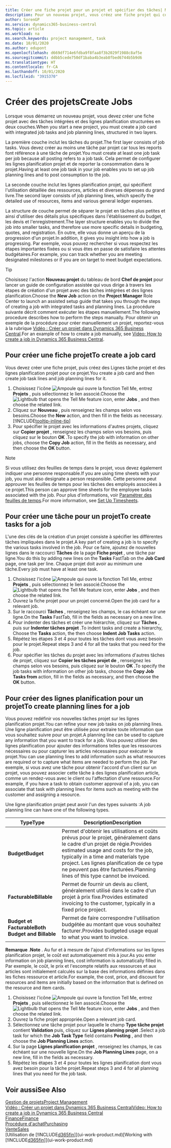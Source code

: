 ```yaml
---
title: Créer une fiche projet pour un projet et spécifier des tâches| Microsoft Docs
description: Pour un nouveau projet, vous créez une fiche projet qui contient les tâches projet et les lignes planification, pour vous aider à gérer la progression et les budgets.
author: SorenGP
ms.service: dynamics365-business-central
ms.topic: article
ms.workload: na
ms.search.keywords: project management, task
ms.date: 10/01/2020
ms.author: edupont
ms.openlocfilehash: d669df714e6fdba9f8faa8f3b2029f1988c8af5e
ms.sourcegitcommit: ddbb5cede750df1baba4b3eab8fbed6744b5b9d6
ms.translationtype: HT
ms.contentlocale: fr-CA
ms.lasthandoff: 10/01/2020
ms.locfileid: "3915370"
---
```

# <a name="create-jobs"></a><span data-ttu-id="e0a92-103">Créer des projets</span><span class="sxs-lookup"><span data-stu-id="e0a92-103">Create Jobs</span></span>
<span data-ttu-id="e0a92-104">Lorsque vous démarrez un nouveau projet, vous devez créer une fiche projet avec des tâches intégrées et des lignes planification structurées en deux couches.</span><span class="sxs-lookup"><span data-stu-id="e0a92-104">When you start a new project, you must create a job card with integrated job tasks and job planning lines, structured in two layers.</span></span>  

<span data-ttu-id="e0a92-105">La première couche inclut les tâches du projet.</span><span class="sxs-lookup"><span data-stu-id="e0a92-105">The first layer consists of job tasks.</span></span> <span data-ttu-id="e0a92-106">Vous devez créer au moins une tâche par projet car tous les reports font référence à une tâche de projet.</span><span class="sxs-lookup"><span data-stu-id="e0a92-106">You must create at least one job task per job because all posting refers to a job task.</span></span> <span data-ttu-id="e0a92-107">Cela permet de configurer les lignes planification projet et de reporter la consommation dans le projet.</span><span class="sxs-lookup"><span data-stu-id="e0a92-107">Having at least one job task in your job enables you to set up job planning lines and to post consumption to the job.</span></span>

<span data-ttu-id="e0a92-108">La seconde couche inclut les lignes planification projet, qui spécifient l'utilisation détaillée des ressources, articles et diverses dépenses du grand livre.</span><span class="sxs-lookup"><span data-stu-id="e0a92-108">The second layer consists of job planning lines, which specify the detailed use of resources, items and various general ledger expenses.</span></span>

<span data-ttu-id="e0a92-109">La structure de couche permet de séparer le projet en tâches plus petites et ainsi d'utiliser des détails plus spécifiques dans l'établissement du budget, les devis et l'enregistrement.</span><span class="sxs-lookup"><span data-stu-id="e0a92-109">The layer structure enables you to divide the job into smaller tasks, and therefore use more specific details in budgeting, quotes, and registration.</span></span> <span data-ttu-id="e0a92-110">En outre, elle vous donne un aperçu de la progression d'un projet.</span><span class="sxs-lookup"><span data-stu-id="e0a92-110">In addition, it gives you insight into how a job is progressing.</span></span> <span data-ttu-id="e0a92-111">Par exemple, vous pouvez rechercher si vous respectez les étapes importantes fixées ou si vous êtes en passe de satisfaire les attentes budgétaires.</span><span class="sxs-lookup"><span data-stu-id="e0a92-111">For example, you can track whether you are meeting designated milestones or if you are on target to meet budget expectations.</span></span>

> [!TIP]
> <span data-ttu-id="e0a92-112">Choisissez l'action **Nouveau projet** du tableau de bord **Chef de projet** pour lancer un guide de configuration assistée qui vous dirige à travers les étapes de création d'un projet avec des tâches intégrées et des lignes planification.</span><span class="sxs-lookup"><span data-stu-id="e0a92-112">Choose the **New Job** action on the **Project Manager** Role Center to launch an assisted setup guide that takes you through the steps of creating a job with integrated tasks and planning lines.</span></span> <span data-ttu-id="e0a92-113">La procédure suivante décrit comment exécuter les étapes manuellement.</span><span class="sxs-lookup"><span data-stu-id="e0a92-113">The following procedure describes how to perform the steps manually.</span></span> <span data-ttu-id="e0a92-114">Pour obtenir un exemple de la procédure pour créer manuellement un projet, reportez-vous à la rubrique [Vidéo : Créer un projet dans Dynamics 365 Business Central](https://www.youtube.com/watch?v=VqaPWr7BWmw).</span><span class="sxs-lookup"><span data-stu-id="e0a92-114">For an example of how to create a job manually, see [Video: How to create a job in Dynamics 365 Business Central](https://www.youtube.com/watch?v=VqaPWr7BWmw).</span></span>

## <a name="to-create-a-job-card"></a><span data-ttu-id="e0a92-115">Pour créer une fiche projet</span><span class="sxs-lookup"><span data-stu-id="e0a92-115">To create a job card</span></span>
<span data-ttu-id="e0a92-116">Vous devez créer une fiche projet, puis créez des Lignes tâche projet et des lignes planification projet pour ce projet.</span><span class="sxs-lookup"><span data-stu-id="e0a92-116">You create a job card and then create job task lines and job planning lines for it.</span></span>

1. <span data-ttu-id="e0a92-117">Choisissez l'icône ![Ampoule qui ouvre la fonction Tell Me](media/ui-search/search_small.png "Dites-moi ce que vous voulez faire"), entrez **Projets** , puis sélectionnez le lien associé.</span><span class="sxs-lookup"><span data-stu-id="e0a92-117">Choose the ![Lightbulb that opens the Tell Me feature](media/ui-search/search_small.png "Tell me what you want to do") icon, enter **Jobs** , and then choose the related link.</span></span>  
2. <span data-ttu-id="e0a92-118">Cliquez sur **Nouveau** , puis renseignez les champs selon vos besoins.</span><span class="sxs-lookup"><span data-stu-id="e0a92-118">Choose the **New** action, and then fill in the fields as necessary.</span></span> [!INCLUDE[tooltip-inline-tip](includes/tooltip-inline-tip_md.md)]
3. <span data-ttu-id="e0a92-119">Pour spécifier le projet avec les informations d'autres projets, cliquez sur **Copier projet** , renseignez les champs selon vos besoins, puis cliquez sur le bouton **OK** .</span><span class="sxs-lookup"><span data-stu-id="e0a92-119">To specify the job with information on other jobs, choose the **Copy Job** action, fill in the fields as necessary, and then choose the **OK** button.</span></span>

> [!NOTE]  
>   <span data-ttu-id="e0a92-120">Si vous utilisez des feuilles de temps dans le projet, vous devez également indiquer une personne responsable.</span><span class="sxs-lookup"><span data-stu-id="e0a92-120">If you are using time sheets with your job, you must also designate a person responsible.</span></span> <span data-ttu-id="e0a92-121">Cette personne peut approuver les feuilles de temps pour les tâches des employés associées à ce projet.</span><span class="sxs-lookup"><span data-stu-id="e0a92-121">This person can approve time sheets for the employee tasks associated with the job.</span></span> <span data-ttu-id="e0a92-122">Pour plus d'informations, voir [Paramétrer des feuilles de temps](projects-how-setup-time-sheets.md).</span><span class="sxs-lookup"><span data-stu-id="e0a92-122">For more information, see [Set Up Timesheets](projects-how-setup-time-sheets.md).</span></span>

## <a name="to-create-tasks-for-a-job"></a><span data-ttu-id="e0a92-123">Pour créer une tâche pour un projet</span><span class="sxs-lookup"><span data-stu-id="e0a92-123">To create tasks for a job</span></span>
<span data-ttu-id="e0a92-124">L'une des clés de la création d'un projet consiste à spécifier les différentes tâches impliquées dans le projet.</span><span class="sxs-lookup"><span data-stu-id="e0a92-124">A key part of creating a job is to specify the various tasks involved in the job.</span></span> <span data-ttu-id="e0a92-125">Pour ce faire, ajoutez de nouvelles lignes dans le raccourci **Tâches** de la page **Fiche projet** , une tâche par ligne.</span><span class="sxs-lookup"><span data-stu-id="e0a92-125">You do this by adding new lines on the **Tasks** FastTab on the **Job Card** page, one task per line.</span></span> <span data-ttu-id="e0a92-126">Chaque projet doit avoir au minimum une tâche.</span><span class="sxs-lookup"><span data-stu-id="e0a92-126">Every job must have at least one task.</span></span>

1. <span data-ttu-id="e0a92-127">Choisissez l'icône ![Ampoule qui ouvre la fonction Tell Me](media/ui-search/search_small.png "Dites-moi ce que vous voulez faire"), entrez **Projets** , puis sélectionnez le lien associé.</span><span class="sxs-lookup"><span data-stu-id="e0a92-127">Choose the ![Lightbulb that opens the Tell Me feature](media/ui-search/search_small.png "Tell me what you want to do") icon, enter **Jobs** , and then choose the related link.</span></span>
2. <span data-ttu-id="e0a92-128">Ouvrez la fiche projet pour un projet concerné.</span><span class="sxs-lookup"><span data-stu-id="e0a92-128">Open the job card for a relevant job.</span></span>
3. <span data-ttu-id="e0a92-129">Sur le raccourci **Tâches** , renseignez les champs, le cas échéant sur une ligne.</span><span class="sxs-lookup"><span data-stu-id="e0a92-129">On the **Tasks** FastTab, fill in the fields as necessary on a new line.</span></span>
4. <span data-ttu-id="e0a92-130">Pour indenter des tâches et créer une hiérarchie, cliquez sur **Tâches** , puis sur **Indenter tâches projet** .</span><span class="sxs-lookup"><span data-stu-id="e0a92-130">To indent tasks and create a hierarchy, Choose the **Tasks** action, the then choose **Indent Job Tasks** action.</span></span>
5. <span data-ttu-id="e0a92-131">Répétez les étapes 3 et 4 pour toutes les tâches dont vous avez besoin pour le projet.</span><span class="sxs-lookup"><span data-stu-id="e0a92-131">Repeat steps 3 and 4 for all the tasks that you need for the job.</span></span>
6. <span data-ttu-id="e0a92-132">Pour spécifier les tâches du projet avec les informations d'autres tâches de projet, cliquez sur **Copier les tâches projet de** , renseignez les champs selon vos besoins, puis cliquez sur le bouton **OK** .</span><span class="sxs-lookup"><span data-stu-id="e0a92-132">To specify the job tasks with information on other job tasks, choose the **Copy Job Tasks from** action, fill in the fields as necessary, and then choose the **OK** button.</span></span>

## <a name="to-create-planning-lines-for-a-job"></a><span data-ttu-id="e0a92-133">Pour créer des lignes planification pour un projet</span><span class="sxs-lookup"><span data-stu-id="e0a92-133">To create planning lines for a job</span></span>
<span data-ttu-id="e0a92-134">Vous pouvez redéfinir vos nouvelles tâches projet sur les lignes planification projet.</span><span class="sxs-lookup"><span data-stu-id="e0a92-134">You can refine your new job tasks on job planning lines.</span></span> <span data-ttu-id="e0a92-135">Une ligne planification peut être utilisée pour extraire toute information que vous souhaitez suivre pour un projet.</span><span class="sxs-lookup"><span data-stu-id="e0a92-135">A planning line can be used to capture any information that you want to track for a job.</span></span> <span data-ttu-id="e0a92-136">Vous pouvez utiliser des lignes planification pour ajouter des informations telles que les ressources nécessaires ou pour capturer les articles nécessaires pour exécuter le projet.</span><span class="sxs-lookup"><span data-stu-id="e0a92-136">You can use planning lines to add information such as what resources are required or to capture what items are needed to perform the job.</span></span> <span data-ttu-id="e0a92-137">Par exemple, si vous avez une tâche pour obtenir l'accord d'un client sur un projet, vous pouvez associer cette tâche à des lignes planification article, comme un rendez-vous avec le client ou l'affectation d'une ressource.</span><span class="sxs-lookup"><span data-stu-id="e0a92-137">For example, if you have a task to obtain customer approval of a job, you can associate that task with planning lines for items such as meeting with the customer and assigning a resource.</span></span>  

<span data-ttu-id="e0a92-138">Une ligne planification projet peut avoir l'un des types suivants :</span><span class="sxs-lookup"><span data-stu-id="e0a92-138">A job planning line can have one of the following types.</span></span>  

| <span data-ttu-id="e0a92-139">Type</span><span class="sxs-lookup"><span data-stu-id="e0a92-139">Type</span></span> | <span data-ttu-id="e0a92-140">Description</span><span class="sxs-lookup"><span data-stu-id="e0a92-140">Description</span></span> |
| --- | --- |
| <span data-ttu-id="e0a92-141">**Budget**</span><span class="sxs-lookup"><span data-stu-id="e0a92-141">**Budget**</span></span> |<span data-ttu-id="e0a92-142">Permet d'obtenir les utilisations et coûts prévus pour le projet, généralement dans le cadre d'un projet de régie.</span><span class="sxs-lookup"><span data-stu-id="e0a92-142">Provides estimated usage and costs for the job, typically in a time and materials type project.</span></span> <span data-ttu-id="e0a92-143">Les lignes planification de ce type ne peuvent pas être facturées.</span><span class="sxs-lookup"><span data-stu-id="e0a92-143">Planning lines of this type cannot be invoiced.</span></span> |
| <span data-ttu-id="e0a92-144">**Facturable**</span><span class="sxs-lookup"><span data-stu-id="e0a92-144">**Billable**</span></span> |<span data-ttu-id="e0a92-145">Permet de fournir un devis au client, généralement utilisé dans le cadre d'un projet à prix fixe.</span><span class="sxs-lookup"><span data-stu-id="e0a92-145">Provides estimated invoicing to the customer, typically in a fixed price project.</span></span> |
| <span data-ttu-id="e0a92-146">**Budget et Facturable**</span><span class="sxs-lookup"><span data-stu-id="e0a92-146">**Both Budget and Billable**</span></span> |<span data-ttu-id="e0a92-147">Permet de faire correspondre l'utilisation budgétée au montant que vous souhaitez facturer.</span><span class="sxs-lookup"><span data-stu-id="e0a92-147">Provides budgeted usage equal to what you want to invoice.</span></span> |

<span data-ttu-id="e0a92-148">**Remarque** .</span><span class="sxs-lookup"><span data-stu-id="e0a92-148">**Note** .</span></span> <span data-ttu-id="e0a92-149">Au fur et à mesure de l'ajout d'informations sur les lignes planification projet, le coût est automatiquement mis à jour.</span><span class="sxs-lookup"><span data-stu-id="e0a92-149">As you enter information on job planning lines, cost information is automatically filled in.</span></span> <span data-ttu-id="e0a92-150">Par exemple, le coût, le prix et l'escompte relatifs aux ressources et aux articles sont initialement calculés sur la base des informations définies dans les fiches ressource et article.</span><span class="sxs-lookup"><span data-stu-id="e0a92-150">For example, the cost, price, and discount for resources and items are initially based on the information that is defined on the resource and item cards.</span></span>

1. <span data-ttu-id="e0a92-151">Choisissez l'icône ![Ampoule qui ouvre la fonction Tell Me](media/ui-search/search_small.png "Dites-moi ce que vous voulez faire"), entrez **Projets** , puis sélectionnez le lien associé.</span><span class="sxs-lookup"><span data-stu-id="e0a92-151">Choose the ![Lightbulb that opens the Tell Me feature](media/ui-search/search_small.png "Tell me what you want to do") icon, enter **Jobs** , and then choose the related link.</span></span>
2. <span data-ttu-id="e0a92-152">Ouvrez la fiche projet appropriée.</span><span class="sxs-lookup"><span data-stu-id="e0a92-152">Open a relevant job card.</span></span>
3. <span data-ttu-id="e0a92-153">Sélectionnez une tâche projet pour laquelle le champ **Type tâche projet** contient **Validation** puis, cliquez sur **Lignes planning projet** .</span><span class="sxs-lookup"><span data-stu-id="e0a92-153">Select a job task for which the **Job Task Type** field contains **Posting** , and then choose the **Job Planning Lines** action.</span></span>  
4. <span data-ttu-id="e0a92-154">Sur la page **Lignes planification projet** , renseignez les champs, le cas échéant sur une nouvelle ligne.</span><span class="sxs-lookup"><span data-stu-id="e0a92-154">On the **Job Planning Lines** page, on a new line, fill in the fields as necessary.</span></span>
5. <span data-ttu-id="e0a92-155">Répétez les étapes 3 et 4 pour toutes les lignes planification dont vous avez besoin pour la tâche projet.</span><span class="sxs-lookup"><span data-stu-id="e0a92-155">Repeat steps 3 and 4 for all planning lines that you need for the job task.</span></span>

## <a name="see-also"></a><span data-ttu-id="e0a92-156">Voir aussi</span><span class="sxs-lookup"><span data-stu-id="e0a92-156">See Also</span></span>

[<span data-ttu-id="e0a92-157">Gestion de projets</span><span class="sxs-lookup"><span data-stu-id="e0a92-157">Project Management</span></span>](projects-manage-projects.md)  
[<span data-ttu-id="e0a92-158">Vidéo : Créer un projet dans Dynamics 365 Business Central</span><span class="sxs-lookup"><span data-stu-id="e0a92-158">Video: How to create a job in Dynamics 365 Business Central</span></span>](https://www.youtube.com/watch?v=VqaPWr7BWmw)  
[<span data-ttu-id="e0a92-159">Finance</span><span class="sxs-lookup"><span data-stu-id="e0a92-159">Finance</span></span>](finance.md)  
[<span data-ttu-id="e0a92-160">Procédure d'achat</span><span class="sxs-lookup"><span data-stu-id="e0a92-160">Purchasing</span></span>](purchasing-manage-purchasing.md)  
[<span data-ttu-id="e0a92-161">Vente</span><span class="sxs-lookup"><span data-stu-id="e0a92-161">Sales</span></span>](sales-manage-sales.md)  
<span data-ttu-id="e0a92-162">[Utilisation de [!INCLUDE[d365fin](includes/d365fin_md.md)]](ui-work-product.md)</span><span class="sxs-lookup"><span data-stu-id="e0a92-162">[Working with [!INCLUDE[d365fin](includes/d365fin_md.md)]](ui-work-product.md)</span></span>  
